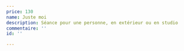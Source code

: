 ```yaml
---
price: 130
name: Juste moi
description: Séance pour une personne, en extérieur ou en studio
commentaire: ''
id: ''

---
```

